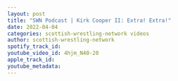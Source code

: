 ```yaml
---
layout: post
title: "SWN Podcast | Kirk Cooper II: Extra! Extra!"
date: 2022-04-04
categories: scottish-wrestling-network videos
author: scottish-wrestling-network
spotify_track_id: 
youtube_video_id: 4hjm_N40-20
apple_track_id: 
youtube_metadata: 
---
```

